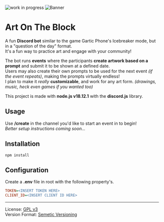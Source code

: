 ![work in progress](https://user-images.githubusercontent.com/50346006/211924593-9876d928-42fe-419b-8b73-0935742fd7dc.png)
![Banner](https://user-images.githubusercontent.com/50346006/211712058-226e6ece-ccc0-4713-9cb9-3d294a9a4083.png)

# Art On The Block

A fun **Discord bot** similar to the game Gartic Phone's Icebreaker mode, but in a "question of the day" format.<br>
It's a fun way to practice art and engage with your community!

The bot runs **events** where the participants **create artwork based on a prompt** and submit it to be shown at a defined date.<br>
Users may also create their own prompts to be used for the next event *(if the event repeats)*, making the prompts virtually endless!<br>
I plan to make it *really* **customizable**, and work for any art form. *(drawings, music, heck even games if you wanted too)*

This project is made with **node.js v18.12.1** with the **discord.js** library.

## Usage
Use **/create** in the channel you'd like to start an event in to begin!<br>
*Better setup instructions coming soon...*

## Installation
```
npm install
```

## Configuration
Create a **.env** file in root with the following property's.<br>
```ini 
TOKEN=<INSERT TOKEN HERE>
CLIENT_ID=<INSERT CLIENT ID HERE>
```

---

License: [GPL v3](https://www.gnu.org/licenses/gpl-3.0.en.html)<br>
Version Format: [Semetic Versioning](https://semver.org/)
